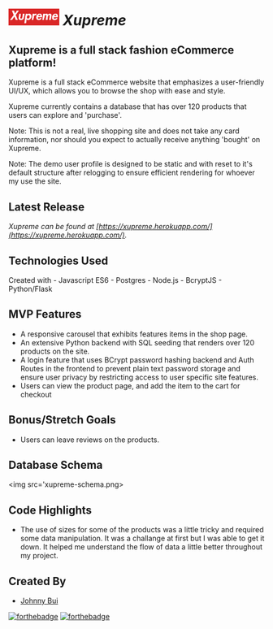 # ***<img src='./src/assets/Xupreme-logo.png' width='100px'/> Xupreme***

## Xupreme is a full stack fashion eCommerce platform!

Xupreme is a full stack eCommerce website that emphasizes a user-friendly UI/UX, which allows you to browse the shop with ease and style.

Xupreme currently contains a database that has over 120 products that users can explore and 'purchase'.

Note: This is not a real, live shopping site and does not take any card information, nor should you expect to actually receive anything 'bought' on Xupreme.

Note: The demo user profile is designed to be static and with reset to it's default structure after relogging to ensure efficient rendering for whoever my use the site.

## Latest Release

*Xupreme can be found at [https://xupreme.herokuapp.com/](https://xupreme.herokuapp.com/).*

## Technologies Used
Created with 
    - Javascript ES6
    - Postgres 
    - Node.js
    - BcryptJS
    - Python/Flask


## MVP Features
- A responsive carousel that exhibits features items in the shop page.
- An extensive Python backend with SQL seeding that renders over 120 products on the site.
- A login feature that uses BCrypt password hashing backend and Auth Routes in the frontend to prevent plain text password storage and ensure user privacy by restricting access to user specific site features.
- Users can view the product page, and add the item to the cart for checkout

## Bonus/Stretch Goals
- Users can leave reviews on the products.


## Database Schema

<img src='xupreme-schema.png>

## Code Highlights
- The use of sizes for some of the products was a little tricky and required some data manipulation. It was a challange at first but I was able to get it down. It helped me understand the flow of data a little better throughout my project.




## Created By 
- [Johnny Bui](https://github.com/JBui923)

[![forthebadge](https://forthebadge.com/images/badges/made-with-javascript.svg)](https://forthebadge.com)
[![forthebadge](https://forthebadge.com/images/badges/made-with-python.svg)](https://forthebadge.com)
